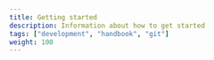 ```yaml
---
title: Getting started
description: Information about how to get started
tags: ["development", "handbook", "git"]
weight: 100
---
```

<style>
.highlight-source-batchfile {
  color: #fff !important;
}
</style>
<div id="readmeContent"></div>

<script src="https://unpkg.com/axios/dist/axios.min.js"></script>
<script>
  let content = document.getElementById('readmeContent');
  if (content.innerHTML === '') {
    content.innerHTML = 'Loading from github...';
  }  
   axios.get(`${'https://cors-anywhere.herokuapp.com/'}https://github.com/Altinn/altinn-studio/blob/master/README.md`)
    .then((res) => {
      const doc = new DOMParser().parseFromString(res.data, "text/html");

      content.innerHTML = doc.getElementById('readme').innerHTML;
      });
</script>
